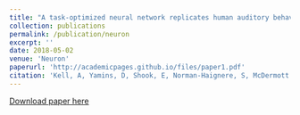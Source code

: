 ```yaml
---
title: "A task-optimized neural network replicates human auditory behavior, predicts brain responses, and reveals a cortical processing hierarchy"
collection: publications
permalink: /publication/neuron
excerpt: ''
date: 2018-05-02
venue: 'Neuron'
paperurl: 'http://academicpages.github.io/files/paper1.pdf'
citation: 'Kell, A, Yamins, D, Shook, E, Norman-Haignere, S, McDermott J. (2018). &quot;A task-optimized neural network replicates human auditory behavior, predicts brain responses, and reveals a cortical processing hierarchy.&quot; <i>Neuron 1</i>. 1(1).'
---
```


[Download paper here](http://mcdermottlab.mit.edu/papers/Kell_etal_2018_DNN_auditory_cortex.pdf)
